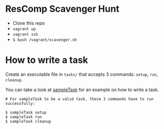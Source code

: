 # ResComp Scavenger Hunt

* Clone this repo
* `vagrant up`
* `vagrant ssh`
* `$ bash /vagrant/scavenger.sh`

# How to write a task

Create an executable file in `tasks/` that accepts 3 commands:
`setup`, `run`, `cleanup`.

You can take a look at [sampleTask](tasks/sampleTask) for an example on how
to write a task.

```
# For sampleTask to be a valid task, these 3 commands have to run successfully:

$ sampleTask setup
$ sampleTask run 
$ sampleTask cleanup
```
